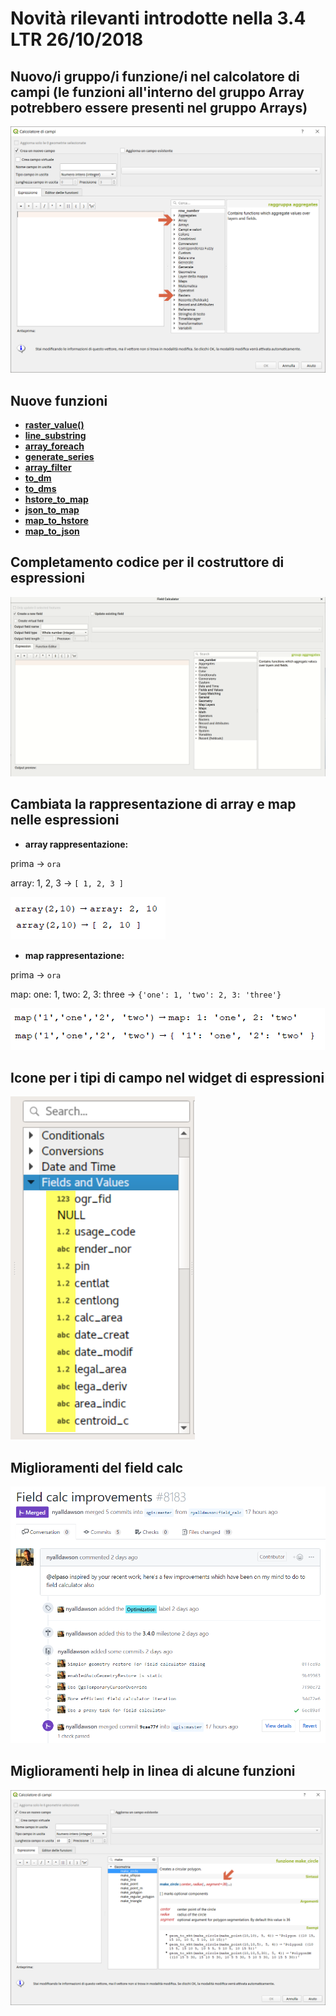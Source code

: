 # Novità rilevanti introdotte nella 3.4 LTR 26/10/2018

## Nuovo/i gruppo/i funzione/i nel calcolatore di campi (le funzioni all'interno del gruppo Array potrebbero essere presenti nel gruppo Arrays)
![](../img/novita_34/neo_gruppo2.png)

## Nuove funzioni
* [**raster_value()**](../gr_funzioni/rasters/raster_value.html)
* [**line_substring**](../gr_funzioni/geometria/line_substring.html)
* [**array_foreach**](../gr_funzioni/array/array_foreach.html)
* [**generate_series**](../gr_funzioni/arrays/generate_series.html)
* [**array_filter**](../gr_funzioni/array/array_filter.html)
* [**to_dm**](../gr_funzioni/conversioni/to_dm.html)
* [**to_dms**](../gr_funzioni/conversioni/to_dms.html)
* [**hstore_to_map**](../gr_funzioni/maps/hstore_to_map.html)
* [**json_to_map**](../gr_funzioni/maps/json_to_map.html)
* [**map_to_hstore**](../gr_funzioni/maps/map_to_hstore.html)
* [**map_to_json**](../gr_funzioni/maps/map_to_json.html)

## Completamento codice per il costruttore di espressioni
![](../img/novita_34/completa_field_calc.gif)

## Cambiata la rappresentazione di array e map nelle espressioni

* **array rappresentazione:**

prima → `ora`

array: 1, 2, 3 → `[ 1, 2, 3 ]`

![](../img/novita_34/arrays.png)

* **map rappresentazione:**

prima → `ora`

map: one: 1, two: 2, 3: three → `{'one': 1, 'two': 2, 3: 'three'}`

![](../img/novita_34/map.png)

## Icone per i tipi di campo nel widget di espressioni

![](../img/novita_34/icone_widget_01.png)

## Miglioramenti del field calc

![](../img/novita_34/miglioramenti.png)

## Miglioramenti help in linea di alcune funzioni

![](../img/novita_34/help_linea.png)
